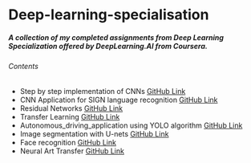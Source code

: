 # Deep-learning-specialisation

##### A collection of my completed assignments from Deep Learning Specialization offered by DeepLearning.AI from Coursera.

###### Contents
- Step by step implementation of CNNs [GitHub Link](https://github.com/Kan-Hon/coursera-deep-learning-specialisation/blob/main/Convolution_model_Step_by_Step_v1.ipynb)
- CNN Application for SIGN language recognition [GitHub Link](https://github.com/Kan-Hon/coursera-deep-learning-specialisation/blob/main/Convolution_model_Application.ipynb)
- Residual Networks [GitHub Link](https://github.com/Kan-Hon/coursera-deep-learning-specialisation/blob/main/Residual_Networks.ipynb)
- Transfer Learning [GitHub Link](https://github.com/Kan-Hon/coursera-deep-learning-specialisation/blob/main/Transfer_learning_with_MobileNet_v1.ipynb)
- Autonomous_driving_application using YOLO algorithm [GitHub Link](https://github.com/Kan-Hon/coursera-deep-learning-specialisation/blob/main/Autonomous_driving_application_Car_detection.ipynb)
- Image segmentation with U-nets [GitHub Link](https://github.com/Kan-Hon/coursera-deep-learning-specialisation/blob/main/Image_segmentation_Unet_v2.ipynb)
- Face recognition [GitHub Link](https://github.com/Kan-Hon/coursera-deep-learning-specialisation/blob/main/Face_Recognition.ipynb)
- Neural Art Transfer [GitHub Link](https://github.com/Kan-Hon/coursera-deep-learning-specialisation/blob/main/Art_Generation_with_Neural_Style_Transfer.ipynb)
